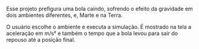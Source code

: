 Esse projeto prefigura uma bola caindo, sofrendo o efeito da gravidade em dois ambientes diferentes, e, Marte e na Terra.

O usuário escolhe o ambiente e executa a simulação. É mostrado na tela a aceleração em m/s² e também o tempo que a bola levou para sair do repouso até a posição final.